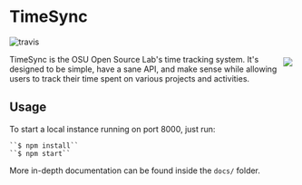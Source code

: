 TimeSync
========

![travis](https://travis-ci.org/osuosl/timesync.svg?branch=develop)

<img align="right" style="padding: 5px;" src="https://github.com/osuosl/timesync/raw/get-the-rest/timesync.png" />

TimeSync is the OSU Open Source Lab's time tracking system. It's designed to be
simple, have a sane API, and make sense while allowing users to track their
time spent on various projects and activities.

Usage
-----

To start a local instance running on port 8000, just run:

    ``$ npm install``
    ``$ npm start``

More in-depth documentation can be found inside the ``docs/`` folder.
